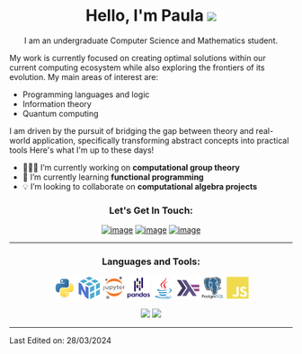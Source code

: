 <h1 align="center">Hello, I'm Paula <img height="70" src="https://media.giphy.com/media/cn2LKatpvy89MTVR3e/giphy.gif"></h1>
<p align="center">I am an undergraduate Computer Science and Mathematics student.</p>

My work is currently focused on creating optimal solutions within our current computing ecosystem while also exploring the frontiers of its evolution.
My main areas of interest are:

- Programming languages and logic
- Information theory
- Quantum computing

I am driven by the pursuit of bridging the gap between theory and real-world application, specifically transforming abstract concepts into practical tools  Here's what I'm up to these days!

- 👩🏻‍💻 I’m currently working on **computational group theory**
- 📑 I’m currently learning **functional programming**
- 💡 I’m looking to collaborate on **computational algebra projects**

<h3 align="center">Let's Get In Touch:</h3>
<div align="center">

[![image](https://img.shields.io/badge/LinkedIn-3E6D9C?style=for-the-badge&logo=&logoColor=white)](https://www.linkedin.com/in/paulaamaya/)
[![image](https://img.shields.io/badge/Website-FF577F?style=for-the-badge&logo=&logoColor=white)](https://paulaamaya.com/)
[![image](https://img.shields.io/badge/Email-DD6B4D?style=for-the-badge&logo=&logoColor=white)](mailto:paula.amaya@ucalgary.ca)
  
</div>

---

<h3 align="center">Languages and Tools:</h3>

<p align="center"> 
  <!-- Python -->
  <a> 
    <img src="https://raw.githubusercontent.com/devicons/devicon/master/icons/python/python-original.svg" alt="python" width="40" height="40"/> 
  </a>
    <!-- Numpy -->
  <a> 
    <img src="https://github.com/devicons/devicon/blob/master/icons/numpy/numpy-original.svg" alt="numpy" width="40" height="40"/> 
  </a>
  <!-- Jupyter -->
  <a> 
    <img src="https://raw.githubusercontent.com/devicons/devicon/master/icons/jupyter/jupyter-original-wordmark.svg" alt="jupyter" width="40" height="40"/> 
  </a>
   <!-- Pandas -->
  <a> 
    <img src="https://github.com/devicons/devicon/blob/master/icons/pandas/pandas-original-wordmark.svg" alt="pandas" width="40" height="40"/> 
  </a>
  <!-- Java -->
  <a> 
    <img src="https://raw.githubusercontent.com/devicons/devicon/master/icons/java/java-original.svg" alt="java" width="40" height="40"/> 
  </a>
    <!-- Haskell -->
  <a> 
    <img src="https://github.com/devicons/devicon/blob/master/icons/haskell/haskell-original.svg" alt="haskell" width="40" height="40"/> 
  </a>
  <!-- PostGres -->
  <a> 
    <img src="https://raw.githubusercontent.com/devicons/devicon/master/icons/postgresql/postgresql-original-wordmark.svg" alt="postgres" width="40" height="40"/> 
  </a>
  <!-- JS -->
  <a> 
    <img src="https://raw.githubusercontent.com/devicons/devicon/master/icons/javascript/javascript-plain.svg" alt="javascript" width="40" height="40"/> 
  </a>
</p>

<p align= "center">
  <img height = "150" src="https://github-readme-stats.vercel.app/api?username=paulaamaya&theme=react&show_icons=true&count_private=true"/>
  <img height= "150" src="https://github-readme-stats.vercel.app/api/top-langs/?username=paulaamaya&theme=react&layout=compact" />
</p>

------

Last Edited on: 28/03/2024
